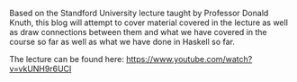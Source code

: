 Based on the Standford University lecture taught by Professor Donald Knuth, this blog 
will attempt to cover material covered in the lecture as well as draw connections 
between them and what we have covered in the course so far as well as what we have done 
in Haskell so far. 

The lecture can be found here: https://www.youtube.com/watch?v=vkUNH9r6UCI


